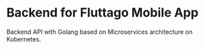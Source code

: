 # Backend for Fluttago Mobile App

Backend API with Golang based on Microservices architecture on Kubernetes.

